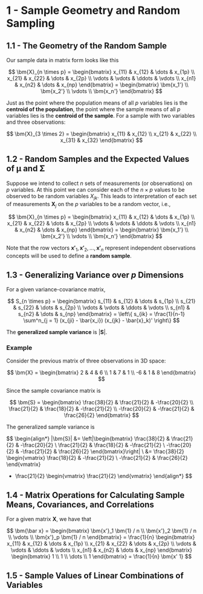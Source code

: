 # 1 - Sample Geometry and Random Sampling

## 1.1 - The Geometry of the Random Sample

Our sample data in matrix form looks like this

$$ \bm{X}_{n \times p} = \begin{bmatrix}
    x_{11} & x_{12} & \dots & x_{1p} \\
    x_{21} & x_{22} & \dots & x_{2p} \\
    \vdots & \vdots & \ddots & \vdots \\
    x_{n1} & x_{n2} & \dots & x_{np}
\end{bmatrix} = \begin{bmatrix}
    \bm{x_1'} \\
    \bm{x_2'} \\
    \vdots \\
    \bm{x_n'}
\end{bmatrix} $$

Just as the point where the population means of all $p$ variables lies is the **centroid of the population**, the point where the sample means of all $p$ variables lies is the **centroid of the sample**. For a sample with two variables and three observations:

$$ \bm{X}_{3 \times 2} = \begin{bmatrix}
    x_{11} & x_{12} \\
    x_{21} & x_{22} \\
    x_{31} & x_{32}
\end{bmatrix} $$

## 1.2 - Random Samples and the Expected Values of $\bm{\mu}$ and $\bm{\Sigma}$

Suppose we intend to collect $n$ sets of measurements (or observations) on $p$ variables. At this point we can consider each of the $n \times p$ values to be observed to be random variables $X_{jk}$. This leads to interpretation of each set of measurements $\bm{X}_j$ on the $p$ variables to be a random vector, i.e.,

$$ \bm{X}_{n \times p} = \begin{bmatrix}
    x_{11} & x_{12} & \dots & x_{1p} \\
    x_{21} & x_{22} & \dots & x_{2p} \\
    \vdots & \vdots & \ddots & \vdots \\
    x_{n1} & x_{n2} & \dots & x_{np}
\end{bmatrix} = \begin{bmatrix}
    \bm{x_1'} \\
    \bm{x_2'} \\
    \vdots \\
    \bm{x_n'}
\end{bmatrix} $$

Note that the row vectors $\bm{x'}_1, \bm{x'}_2, \dots, \bm{x'}_n$ represent independent observations concepts will be used to define a **random sample**.

## 1.3 - Generalizing Variance over $p$ Dimensions

For a given variance-covariance matrix,

$$ S_{n \times p} = \begin{bmatrix}
    s_{11} & s_{12} & \dots & s_{1p} \\
    s_{21} & s_{22} & \dots & s_{2p} \\
    \vdots & \vdots & \ddots & \vdots \\
    s_{n1} & s_{n2} & \dots & s_{np}
\end{bmatrix} = \left\{
    s_{ik} = \frac{1}{n-1} \sum^n_{j = 1} (x_{ji} - \bar{x_i}) (x_{jk} - \bar{x}_k)'
\right\} $$

The **generalized sample variance** is $|\bm{S}|$.

### Example

Consider the previous matrix of three observations in 3D space:

$$ \bm{X} = \begin{bmatrix} 
    2 & 4 & 6 \\
    1 & 7 & 1 \\
    -6 & 1 & 8
\end{bmatrix} $$

Since the sample covariance matrix is

$$ \bm{S} = \begin{bmatrix}
    \frac{38}{2} & \frac{21}{2} & -\frac{20}{2} \\
    \frac{21}{2} & \frac{18}{2} & -\frac{21}{2} \\
    -\frac{20}{2} & -\frac{21}{2} & \frac{26}{2}
\end{bmatrix} $$

The generalized sample variance is

$$
\begin{align*}
|\bm{S}| &= \left|\begin{bmatrix}
    \frac{38}{2} & \frac{21}{2} & -\frac{20}{2} \\
    \frac{21}{2} & \frac{18}{2} & -\frac{21}{2} \\
    -\frac{20}{2} & -\frac{21}{2} & \frac{26}{2}
\end{bmatrix}\right| \\
&= \frac{38}{2} \begin{vmatrix} 
    \frac{18}{2} & -\frac{21}{2} \\
    -\frac{21}{2} & \frac{26}{2}
\end{vmatrix}
- \frac{21}{2} \begin{vmatrix}
    \frac{21}{2}
\end{vmatrix}
\end{align*}
$$

## 1.4 - Matrix Operations for Calculating Sample Means, Covariances, and Correlations

For a given matrix $\bm{X}$, we have that

$$ \bm{\bar x} = \begin{bmatrix}
    \bm{x'}_1 \bm{1} / n \\
    \bm{x'}_2 \bm{1} / n \\
    \vdots \\
    \bm{x'}_p \bm{1} / n
\end{bmatrix} = \frac{1}{n} \begin{bmatrix}
    x_{11} & x_{12} & \dots & x_{1p} \\
    x_{21} & x_{22} & \dots & x_{2p} \\
    \vdots & \vdots & \ddots & \vdots \\
    x_{n1} & x_{n2} & \dots & x_{np}
\end{bmatrix} \begin{bmatrix} 
    1 \\ 1 \\ \dots \\ 1
\end{bmatrix} = \frac{1}{n} \bm{x' 1} $$

## 1.5 - Sample Values of Linear Combinations of Variables


